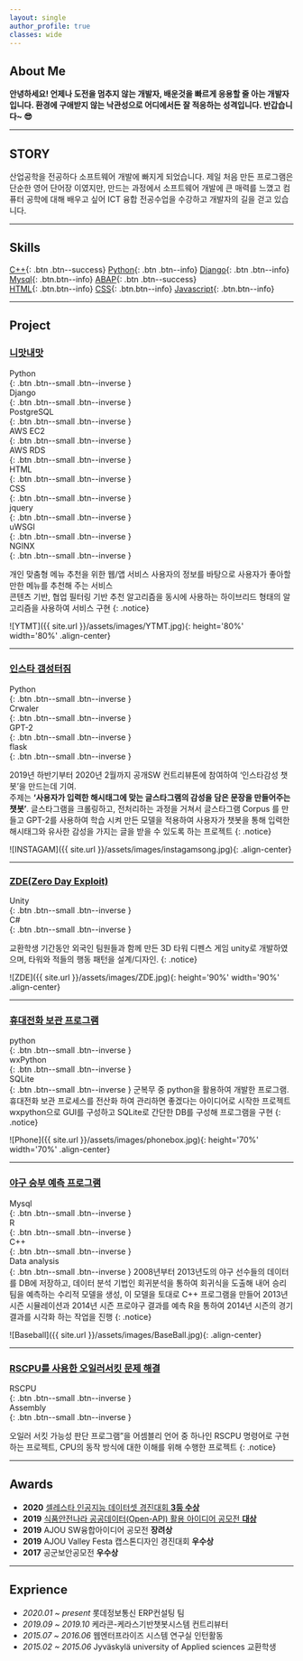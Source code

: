 ```yaml
---
layout: single
author_profile: true
classes: wide
---
```


## About Me
**안녕하세요! 언제나 도전을 멈추지 않는 개발자, 배운것을 빠르게 응용할 줄 아는 개발자 입니다. 환경에 구애받지 않는 낙관성으로 어디에서든 잘 적응하는 성격입니다.
반갑습니다~ 😎**

------------------------------------------
## STORY
산업공학을 전공하다 소프트웨어 개발에 빠지게 되었습니다. 제일 처음 만든 프로그램은 단순한 영어 단어장 이였지만, 만드는 과정에서 소프트웨어 개발에 큰 매력를 느꼈고 컴퓨터 공학에 대해 배우고 싶어 ICT 융합 전공수업을 수강하고 개발자의 길을 걷고 있습니다.

-------------------

## Skills

[C++](#link){: .btn .btn--success}  [Python](#link){: .btn .btn--info}  [Django](#link){: .btn .btn--info} [Mysql](#link){: .btn.btn--info} [ABAP](#link){: .btn .btn--success}  <br>[HTML](#link){: .btn.btn--info}  [CSS](#link){: .btn.btn--info}  [Javascript](#link){: .btn.btn--info} 

-------------------

## Project
    
### [니맛내맛](https://github.com/halucinor/Your_Taste_My_Taste)
<div>Python</div>
{: .btn .btn--small .btn--inverse }
<div>Django</div>
{: .btn .btn--small .btn--inverse }
<div>PostgreSQL</div>
{: .btn .btn--small .btn--inverse }
<div>AWS EC2</div>
{: .btn .btn--small .btn--inverse }
<div>AWS RDS</div>
{: .btn .btn--small .btn--inverse }
<div>HTML</div>
{: .btn .btn--small .btn--inverse }
<div>CSS</div>
{: .btn .btn--small .btn--inverse }
<div>jquery</div>
{: .btn .btn--small .btn--inverse }
<div>uWSGI</div>
{: .btn .btn--small .btn--inverse }
<div>NGINX</div>
{: .btn .btn--small .btn--inverse }

개인 맞춤형 메뉴 추천을 위한 웹/앱 서비스 사용자의 정보를 바탕으로 사용자가 좋아할 만한 메뉴를 추천해 주는 서비스  
콘텐츠 기반, 협업 필터링 기반 추천 알고리즘을 동시에 사용하는 하이브리드 형태의 알고리즘을 사용하여 서비스 구현
{: .notice}

![YTMT]({{ site.url }}/assets/images/YTMT.jpg){: height='80%' width='80%' .align-center}


------------------------------------------

### [인스타 갬성터짐](https://github.com/Keracorn/geulstagram)
<div>Python</div>
{: .btn .btn--small .btn--inverse }
<div>Crwaler</div>
{: .btn .btn--small .btn--inverse }
<div>GPT-2</div>
{: .btn .btn--small .btn--inverse }
<div>flask</div>
{: .btn .btn--small .btn--inverse }

2019년 하반기부터 2020년 2월까지 공개SW 컨트리뷰톤에 참여하여 ‘인스타감성 챗봇’을 만드는데 기여.  
주제는 **‘사용자가 입력한 해시태그에 맞는 글스타그램의 감성을 담은 문장을 만들어주는 챗봇’**. 글스타그램을 크롤링하고, 전처리하는 과정을 거쳐서 글스타그램 Corpus 를 만들고 GPT-2를 사용하여 학습 시켜 만든 모델을 적용하여 사용자가 챗봇을 통해 입력한 해시태그와 유사한 감성을 가지는 글을 받을 수 있도록 하는 프로젝트
{: .notice}

![INSTAGAM]({{ site.url }}/assets/images/instagamsong.jpg){: .align-center}

------------------------------------------

### <u> ZDE(Zero Day Exploit)</u>
<div>Unity</div>
{: .btn .btn--small .btn--inverse }
<div>C#</div>
{: .btn .btn--small .btn--inverse }

교환학생 기간동안 외국인 팀원들과 함께 만든 3D 타워 디펜스 게임 unity로 개발하였으며, 타워와 적들의 행동 패턴을 설계/디자인.
{: .notice}

![ZDE]({{ site.url }}/assets/images/ZDE.jpg){: height='90%' width='90%' .align-center}

------------------------------------------

### <u>휴대전화 보관 프로그램</u>
<div>python</div>
{: .btn .btn--small .btn--inverse }
<div>wxPython</div>
{: .btn .btn--small .btn--inverse }
<div>SQLite</div>
{: .btn .btn--small .btn--inverse }   
군복무 중 python을 활용하여 개발한 프로그램.  휴대전화 보관 프로세스를 전산화 하여 관리하면 좋겠다는 아이디어로 시작한 프로젝트  wxpython으로 GUI를 구성하고 SQLite로 간단한 DB를 구성해 프로그램을 구현
{: .notice}

![Phone]({{ site.url }}/assets/images/phonebox.jpg){: height='70%' width='70%' .align-center}


------------------------------------------

### <u> 야구 승부 예측 프로그램 </u>
<div>Mysql</div>
{: .btn .btn--small .btn--inverse }
<div>R</div>
{: .btn .btn--small .btn--inverse }
<div>C++</div>
{: .btn .btn--small .btn--inverse }
<div>Data analysis</div>
{: .btn .btn--small .btn--inverse }
2008년부터 2013년도의 야구 선수들의 데이터를 DB에 저장하고, 데이터 분석 기법인 회귀분석을 통하여 회귀식을 도출해 내어 승리팀을 예측하는 수리적 모델을 생성, 이 모델을 토대로 C++ 프로그램을 만들어 2013년 시즌 시뮬레이션과 2014년 시즌 프로야구 결과를 예측
R을 통하여 2014년 시즌의 경기 결과를 시각화 하는 작업을 진행
{: .notice}

![Baseball]({{ site.url }}/assets/images/BaseBall.jpg){: .align-center}

------------------------------------------

### <u> RSCPU를 사용한 오일러서킷 문제 해결</u>

<div>RSCPU</div>
{: .btn .btn--small .btn--inverse }
<div>Assembly</div>
{: .btn .btn--small .btn--inverse }

오일러 서킷 가능성 판단 프로그램”을 어셈블리 언어 중 하나인 RSCPU 명령어로 구현하는 프로젝트, CPU의 동작 방식에 대한 이해를 위해 수행한 프로젝트
{: .notice}

------------------------------------------

## Awards

- **2020** [셀레스타 인공지능 데이터셋 경진대회 **3등 수상**](https://archive.ph/obXf3)
- **2019** [식품안전나라 공공데이터(Open-API) 활용 아이디어 공모전 **대상**](https://archive.ph/wip/BKyo4)
- **2019** AJOU SW융합아이디어 공모전 **장려상**
- **2019** AJOU Valley Festa 캡스톤디자인 경진대회 **우수상**
- **2017** 공군보안공모전 **우수상**

-----------------------------------------

## Exprience

- *2020.01 ~ present* 롯데정보통신 ERP컨설팅 팀
- *2019.09 ~ 2019.10* 케라콘-케라스기반챗봇시스템 컨트리뷰터
- *2015.07 ~ 2016.06* 웹엔터프라이즈 시스템 연구실 인턴활동
- *2015.02 ~ 2015.06* Jyväskylä university of Applied sciences 교환학생